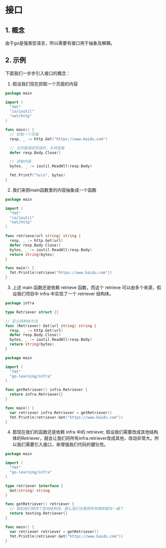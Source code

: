 # 接口

## 1. 概念

由于go是强类型语言，所以需要有接口用于抽象及解耦。

## 2. 示例
下面我们一步步引入接口的概念：

1. 假设我们现在抓取一个页面的内容
```go
package main 

import (
  "fmt"
  "io/ioutil"
  "net/http"
)

func main() {
  // 抓取一个页面
  resp, _ := http.Get("https://www.baidu.com")

  // 当页面请求完成时，关闭连接
  defer resp.Body.Close()

  // 读取内容
  bytes, _ := ioutil.ReadAll(resp.Body)

  fmt.Printf("%s\n", bytes)
}
```

2. 我们来把main函数里的内容抽象成一个函数

```go
package main 

import (
  "fmt"
  "io/ioutil"
  "net/http"
)

func retrieve(url string) string {
  resp, _ := http.Get(url)
  defer resp.Body.Close()
  bytes, _ := ioutil.ReadAll(resp.Body)
  return string(bytes)
}

func main() {
  fmt.Println(retrieve("https://www.baidu.com"))
}
```

3. 上述 main 函数还是依赖 retrieve 函数，而这个 retrieve 可以由多个来源，假设我们项目中 infra 中实现了一个 retriever 结构体。

```go
package infra 

type Retriever struct {}

// 定义结构体方法
func (Retriever) Get(url string) string {
  resp, _ := http.Get(url)
  defer resp.Body.Close()
  bytes, _ := ioutil.ReadAll(resp.Body)
  return string(bytes)
}
```


```go
package main 

import (
  "fmt"
  "go-learning/infra"
)

func getRetriever() infra.Retriever {
  return infra.Retriever{}
}

func main() {
  var retriever infra.Retriever = getRetriever()
  fmt.Println(retriever.Get("https://www.baidu.com"))
}
```

4. 那现在我们的函数还是依赖 infra 中的 retriever, 假设我们需要改成其他结构体的Retriever，就会让我们将所有infra.retriever改成其他，改动非常大。所以我们需要引入接口，来增强我们代码的健壮性。

```go
package main 

import (
  "fmt"
  "go-learning/infra"
)

type retriever interface {
  Get(string) string
}

func getRetriever() retriever {
  // 假如我们修改了其他结构体，那么我们无需把所有推断都改一遍了
  return testing.Retriever{}
}

func main() {
  var retriever retriever = getRetriever()
  fmt.Println(retriever.Get("https://www.baidu.com"))
}
```
